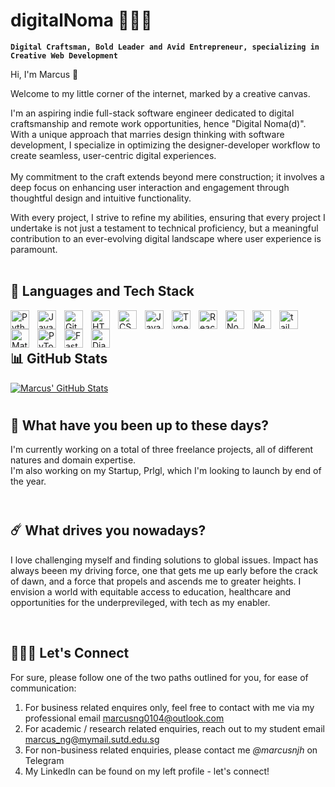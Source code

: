 # digitalNoma 🧑🏻‍💻

**`Digital Craftsman, Bold Leader and Avid Entrepreneur, specializing in Creative Web Development`**

Hi, I'm Marcus 👋 <br/> 

Welcome to my little corner of the internet, marked by a creative canvas. 

I'm an aspiring indie full-stack software engineer dedicated to digital craftsmanship and remote work opportunities, hence "Digital Noma(d)". With a unique approach that marries design thinking with software development, I specialize in optimizing the designer-developer workflow to create seamless, user-centric digital experiences. <br/><br/>
My commitment to the craft extends beyond mere construction; it involves a deep focus on enhancing user interaction and engagement through thoughtful design and intuitive functionality. <br/>

With every project, I strive to refine my abilities, ensuring that every project I undertake is not just a testament to technical proficiency, but a meaningful contribution to an ever-evolving digital landscape where user experience is paramount. <br/> <br/>


## 🚀 Languages and Tech Stack

<img align="left" alt="Python" width="30px" style="padding-right:10px;" src="https://cdn.jsdelivr.net/gh/devicons/devicon/icons/python/python-plain.svg" />
<img align="left" alt="Java" width="30px" style="padding-right:10px;" src="https://cdn.jsdelivr.net/gh/devicons/devicon/icons/java/java-original.svg"/>
<img align="left" alt="Git" width="30px" style="padding-right:10px;" src="https://cdn.jsdelivr.net/gh/devicons/devicon/icons/git/git-original.svg" />
<img align="left" alt="HTML" width="30px" style="padding-right:10px;" src="https://cdn.jsdelivr.net/gh/devicons/devicon/icons/html5/html5-plain.svg" />
<img align="left" alt="CSS" width="30px" style="padding-right:10px;" src="https://cdn.jsdelivr.net/gh/devicons/devicon/icons/css3/css3-plain.svg" />
<img align="left" alt="JavaScript" width="30px" style="padding-right:10px;" src="https://cdn.jsdelivr.net/gh/devicons/devicon/icons/javascript/javascript-plain.svg" />
<img align="left" alt="TypeScript" width="30px" style="padding-right:10px;" src="https://cdn.jsdelivr.net/gh/devicons/devicon/icons/typescript/typescript-plain.svg" />
<img align="left" alt="React" width="30px" style="padding-right:10px;" src="https://cdn.jsdelivr.net/gh/devicons/devicon/icons/react/react-original.svg" />
<img align="left" alt="NodeJS" width="30px" style="padding-right:10px;" src="https://cdn.jsdelivr.net/gh/devicons/devicon/icons/nodejs/nodejs-original.svg" />
<img align="left" alt="NextJS" width="30px" style="padding-right:10px;" src="https://cdn.jsdelivr.net/gh/devicons/devicon@latest/icons/nextjs/nextjs-original.svg" />
<img align="left" alt="tailwindcss" width="30px" style="padding-right:10px;" src="https://cdn.jsdelivr.net/gh/devicons/devicon@latest/icons/tailwindcss/tailwindcss-original.svg" />
<img align="left" alt="MaterialUI" width="30px" style="padding-right:10px;" src="https://cdn.jsdelivr.net/gh/devicons/devicon@latest/icons/materialui/materialui-original.svg" />
<img align="left" alt="PyTorch" width="30px" style="padding-right:10px;" src="https://cdn.jsdelivr.net/gh/devicons/devicon@latest/icons/pytorch/pytorch-original.svg" />
<img align="left" alt="FastAPI" width="30px" style="padding-right:10px;" src="https://cdn.jsdelivr.net/gh/devicons/devicon@latest/icons/fastapi/fastapi-original.svg" />
<img align="left" alt="Django" width="30px" style="padding-right:10px;" src="https://cdn.jsdelivr.net/gh/devicons/devicon@latest/icons/django/django-plain.svg" /> 

<br/> <br/>

## 📊 GitHub Stats

[![Marcus' GitHub Stats](https://streak-stats.demolab.com/?user=digitalnoma&show_icons=true&theme=gruvbox)](https://git.io/streak-stats)

#
## 🧭 What have you been up to these days? 
I'm currently working on a total of three freelance projects, all of different natures and domain expertise. <br/>
I'm also working on my Startup, Prlgl, which I'm looking to launch by end of the year. <br/> <br/>

#
## ☄️ What drives you nowadays?
I love challenging myself and finding solutions to global issues. Impact has always beeen my driving force, one that gets me up early before the crack of dawn, and a force that propels and ascends me to greater heights. I envision a world with equitable access to education, healthcare and opportunities for the underprevileged, with tech as my enabler. <br/>

<br /> 

## 🧑🏻‍💻 Let's Connect
For sure, please follow one of the two paths outlined for you, for ease of communication: <br/>
1. For business related enquires only, feel free to contact with me via my professional email marcusng0104@outlook.com
2. For academic / research related enquiries, reach out to my student email marcus_ng@mymail.sutd.edu.sg <br/>
3. For non-business related enquiries, please contact me *@marcusnjh* on Telegram
4. My LinkedIn can be found on my left profile - let's connect! 

